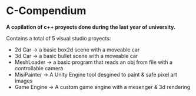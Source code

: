 # C-Compendium
**A copilation of c++ proyects done during the last year of university.**

Contains a total of 5 visual studio proyects:
- 2d Car -> a basic box2d scene with a moveable car 
- 3d Car -> a basic bullet scene with a moveable car
- MeshLoader -> a basic program that reads an obj from file with a controllable camera 
- MisiPainter -> A Unity Engine tool desgined to paint & safe pixel art images 
- Game Engine -> A custom game engine with a mesenger & 3d rendering 
